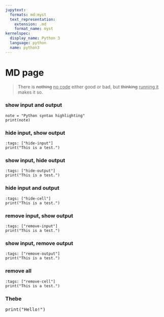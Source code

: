 ```yaml
---
jupytext:
  formats: md:myst
  text_representation:
    extension: .md
    format_name: myst
kernelspec:
  display_name: Python 3
  language: python
  name: python3
---
```


# MD page

<blockquote>
    There is <del>nothing</del> <ins>no code</ins> either good or bad, but <del>thinking</del> <ins>running it</ins> makes it so.
</blockquote>

<!-- show input and output -->
### show input and output
```{code-cell} ipython3
note = "Python syntax highlighting"
print(note)
```

### hide input, show output
<!-- hide input, show output -->
```{code-cell} ipython3
:tags: ["hide-input"]
print("This is a test.")
```

### show input, hide output
<!-- show input, hide output -->
```{code-cell} ipython3
:tags: ["hide-output"]
print("This is a test.")
```

### hide input and output
<!-- hide input and output -->
```{code-cell} ipython3
:tags: ["hide-cell"]
print("This is a test.")
```

### remove input, show output
<!-- remove input, show output -->
```{code-cell} ipython3
:tags: ["remove-input"]
print("This is a test.")
```

### show input, remove output
<!-- show input, remove output -->
```{code-cell} ipython3
:tags: ["remove-output"]
print("This is a test.")
```

### remove all
<!-- remove all -->
```{code-cell} ipython3
:tags: ["remove-cell"]
print("This is a test.")
```

### Thebe
<!-- Configure and load Thebe !-->
<script type="text/x-thebe-config">
  {
      requestKernel: true,
      mountActivateWidget: true,
      mountStatusWidget: true,
      binderOptions: {
      repo: "binder-examples/requirements",
      },
  }
</script>

<script src="https://unpkg.com/thebe@latest/lib/index.js"></script>

<pre data-executable="true" data-language="python">print("Hello!")</pre>

<div class="thebe-activate"></div>
<div class="thebe-status"></div>


